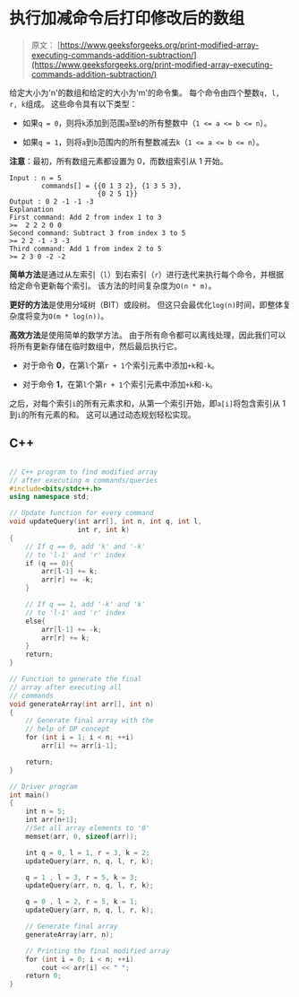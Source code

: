 # 执行加减命令后打印修改后的数组

> 原文： [https://www.geeksforgeeks.org/print-modified-array-executing-commands-addition-subtraction/](https://www.geeksforgeeks.org/print-modified-array-executing-commands-addition-subtraction/)

给定大小为'n'的数组和给定的大小为'm'的命令集。 每个命令由四个整数`q, l, r, k`组成。 这些命令具有以下类型：

*   如果`q = 0`，则将`k`添加到范围`a`至`b`的所有整数中（`1 <= a <= b <= n`）。

*   如果`q = 1`，则将`a`到`b`范围内的所有整数减去`k`（`1 <= a <= b <= n`）。

**注意**：最初，所有数组元素都设置为 0，而数组索引从 1 开始。

```
Input : n = 5
        commands[] = {{0 1 3 2}, {1 3 5 3}, 
                      {0 2 5 1}}
Output : 0 2 -1 -1 -3
Explanation
First command: Add 2 from index 1 to 3
>=  2 2 2 0 0
Second command: Subtract 3 from index 3 to 5 
>= 2 2 -1 -3 -3
Third command: Add 1 from index 2 to 5
>= 2 3 0 -2 -2

```



**简单方法**是通过从左索引（`l`）到右索引（`r`）进行迭代来执行每个命令，并根据给定命令更新每个索引。 该方法的时间复杂度为`O(n * m)`。

**更好的方法**是使用分域树（BIT）或段树。 但这只会最优化`log(n)`时间，即整体复杂度将变为`O(m * log(n))`。

**高效方法**是使用简单的数学方法。 由于所有命令都可以离线处理，因此我们可以将所有更新存储在临时数组中，然后最后执行它。

*   对于命令 **0**，在第`l`个第`r + 1`个索引元素中添加`+k`和`-k`。

*   对于命令 **1**，在第`l`个第`r + 1`个索引元素中添加`+k`和`-k`。

之后，对每个索引`i`的所有元素求和，从第一个索引开始，即`a[i]`将包含索引从 1 到`i`的所有元素的和。 这可以通过动态规划轻松实现。

## C++ 

```cpp

// C++ program to find modified array 
// after executing m commands/queries 
#include<bits/stdc++.h> 
using namespace std; 

// Update function for every command 
void updateQuery(int arr[], int n, int q, int l, 
                 int r, int k) 
{ 
    // If q == 0, add 'k' and '-k' 
    // to 'l-1' and 'r' index 
    if (q == 0){ 
        arr[l-1] += k; 
        arr[r] += -k; 
    } 

    // If q == 1, add '-k' and 'k' 
    // to 'l-1' and 'r' index 
    else{ 
        arr[l-1] += -k; 
        arr[r] += k; 
    } 
    return; 
} 

// Function to generate the final 
// array after executing all  
// commands 
void generateArray(int arr[], int n) 
{ 
    // Generate final array with the  
    // help of DP concept 
    for (int i = 1; i < n; ++i) 
        arr[i] += arr[i-1]; 

    return; 
} 

// Driver program 
int main() 
{ 
    int n = 5; 
    int arr[n+1]; 
    //Set all array elements to '0' 
    memset(arr, 0, sizeof(arr)); 

    int q = 0, l = 1, r = 3, k = 2; 
    updateQuery(arr, n, q, l, r, k); 

    q = 1 , l = 3, r = 5, k = 3; 
    updateQuery(arr, n, q, l, r, k); 

    q = 0 , l = 2, r = 5, k = 1; 
    updateQuery(arr, n, q, l, r, k); 

    // Generate final array 
    generateArray(arr, n); 

    // Printing the final modified array 
    for (int i = 0; i < n; ++i) 
        cout << arr[i] << " "; 
    return 0; 
} 

```